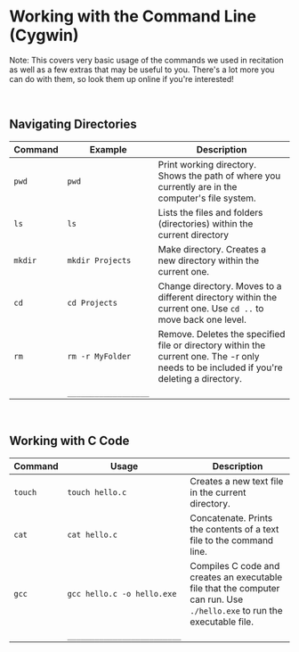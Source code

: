 # Working with the Command Line (Cygwin)

Note: This covers very basic usage of the commands we used in recitation as well as a few extras that may be useful to you. There's a lot more you can do with them, so look them up online if you're interested!

<br>

## Navigating Directories
| Command | Example | Description |
| ------- | ----- | ------- |
| `pwd` | `pwd` | Print working directory. Shows the path of where you currently are in the computer's file system. |
| `ls` | `ls` | Lists the files and folders (directories) within the current directory |
| `mkdir` | `mkdir Projects` | Make directory. Creates a new directory within the current one. |
| `cd` | `cd Projects` | Change directory. Moves to a different directory within the current one. Use `cd ..` to move back one level. |
| `rm` | `rm -r MyFolder` | Remove. Deletes the specified file or directory within the current one. The -r only needs to be included if you're deleting a directory.  |
|  | `__________________` |  |

<br>

## Working with C Code
| Command | Usage | Description |
| ------- | ----- | ------- |
| `touch` | `touch hello.c` | Creates a new text file in the current directory. |
| `cat` | `cat hello.c` | Concatenate. Prints the contents of a text file to the command line. |
| `gcc` | `gcc hello.c -o hello.exe` | Compiles C code and creates an executable file that the computer can run. Use `./hello.exe` to run the executable file.  |
|  | `_________________________` |  |
